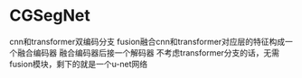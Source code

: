 # CGSegNet
cnn和transformer双编码分支
fusion融合cnn和transformer对应层的特征构成一个融合编码器
融合编码器后接一个解码器
不考虑transformer分支的话，无需fusion模块，剩下的就是一个u-net网络
